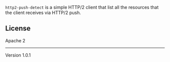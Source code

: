 `http2-push-detect` is a simple HTTP/2 client that list all the resources
that the client receives via HTTP/2 push.

## License
Apache 2

---
Version 1.0.1
